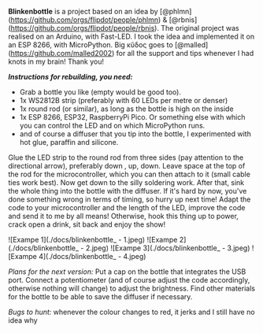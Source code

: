 **Blinkenbottle** is a project based on an idea by [@phlmn] (https://github.com/orgs/flipdot/people/phlmn) & [@rbnis] (https://github.com/orgs/flipdot/people/rbnis).
The original project was realised on an Arduino, with Fast-LED. 
I took the idea and implemented it on an ESP 8266, with MicroPython. Big κῦδος goes to [@malled] (https://github.com/malled2002) for all the support and tips whenever I had knots in my brain! Thank you!

**_Instructions for rebuilding, you need:_**

* Grab a bottle you like (empty would be good too).
* 1x WS2812B strip (preferably with 60 LEDs per metre or denser)
* 1x round rod (or similar), as long as the bottle is high on the inside
* 1x ESP 8266, ESP32, RaspberryPi Pico. Or something else with which you can control the LED and on which MicroPython runs.
* and of course a diffuser that you tip into the bottle, I experimented with hot glue, paraffin and silicone.
  
Glue the LED strip to the round rod from three sides (pay attention to the directional arrow), preferably down , up, down. Leave space at the top of the rod for the microcontroller, which you can then attach to it (small cable ties work best). Now get down to the silly soldering work.
After that, sink the whole thing into the bottle with the diffuser. If it's hard by now, you've done something wrong in terms of timing, so hurry up next time!
Adapt the code to your microcontroller and the length of the LED, improve the code and send it to me by all means!
Otherwise, hook this thing up to power, crack open a drink, sit back and enjoy the show!

![Exampe 1](./docs/blinkenbottle_ - 1.jpeg)
![Exampe 2](./docs/blinkenbottle_ - 2.jpeg)
![Exampe 3](./docs/blinkenbottle_ - 3.jpeg)
![Exampe 4](./docs/blinkenbottle_ - 4.jpeg)


_Plans for the next version:_
Put a cap on the bottle that integrates the USB port.
Connect a potentiometer (and of course adjust the code accordingly, otherwise nothing will change) to adjust the brightness.
Find other materials for the bottle to be able to save the diffuser if necessary.

_Bugs to hunt:_
whenever the colour changes to red, it jerks and I still have no idea why
